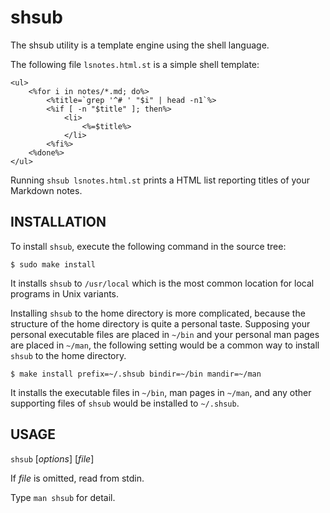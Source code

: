 shsub
=====

The shsub utility is a template engine using the shell language.

The following file `lsnotes.html.st` is a simple shell template:

	<ul>
		<%for i in notes/*.md; do%>
			<%title=`grep '^# ' "$i" | head -n1`%>
			<%if [ -n "$title" ]; then%>
				<li>
					<%=$title%>
				</li>
			<%fi%>
		<%done%>
	</ul>

Running `shsub lsnotes.html.st` prints a HTML list reporting titles of
your Markdown notes.

INSTALLATION
------------

To install `shsub`, execute the following command in the source tree:

	$ sudo make install

It installs `shsub` to `/usr/local` which is the most common location
for local programs in Unix variants.

Installing `shsub` to the home directory is more complicated,
because the structure of the home directory is quite a personal
taste. Supposing your personal executable files are placed in
`~/bin` and your personal man pages are placed in `~/man`,
the following setting would be a common way to install `shsub` to
the home directory.

	$ make install prefix=~/.shsub bindir=~/bin mandir=~/man

It installs the executable files in `~/bin`, man pages in `~/man`,
and any other supporting files of `shsub` would be installed to
`~/.shsub`.

USAGE
-----

`shsub` \[*options*\] \[*file*\]

If *file* is omitted, read from stdin.

Type `man shsub` for detail.
